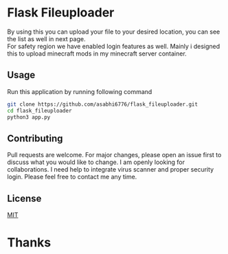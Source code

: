 # Flask Fileuploader

By using this you can upload your file to your desired location, you can see the list as well in next page.
<br>
For safety region we have enabled login features as well. Mainly i designed this to upload minecraft mods in my minecraft server container.

## Usage
Run this application by running following command

```bash
git clone https://github.com/asabhi6776/flask_fileuploader.git
cd flask_fileuploader
python3 app.py
```

## Contributing
Pull requests are welcome. For major changes, please open an issue first to discuss what you would like to change. I am openly looking for collaborations. I need help to integrate virus scanner and proper security login. Please feel free to contact me any time.

## License
[MIT](https://mit-license.org/)


# Thanks